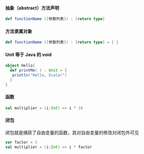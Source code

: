 #### 抽象（abstract）方法声明

```scala
def functionName ([参数列表]) : [return type]
```

#### 方法隶属对象

```scala
def functionName ([参数列表]) : [return type] = { }
```

#### Unit 等于 Java 的 **void**

```scala
object Hello{
  def printMe( ) : Unit = {
   println("Hello, Scala!")
  }
}
```

#### 函数

```scala
val multiplier = (i:Int) => i * 10  
```

#### 闭包

闭包就是捕获了自由变量的函数，其对自由变量的修改对闭包外可见

```scala
var factor = 3  
val multiplier = (i:Int) => i * factor  
```















































